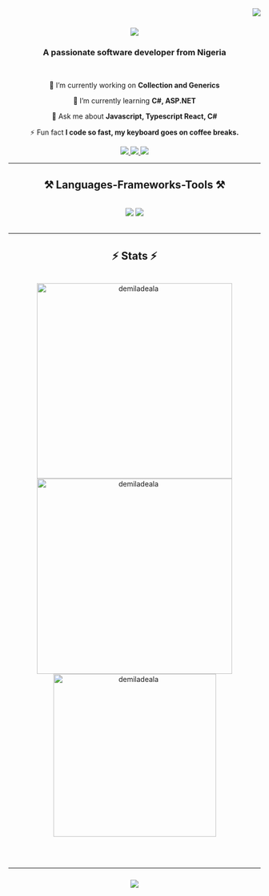 <img align="right" src="https://visitor-badge.laobi.icu/badge?page_id=Demiladeala.Demiladeala" />

<h1 align="center">
    <img src="https://readme-typing-svg.herokuapp.com/?font=Righteous&size=35&center=true&vCenter=true&width=500&height=70&duration=4000&lines=Hi+There!+👋;+I'm+Oluwademilade+Ala!;" />
</h1>

<h3 align="center">A passionate software developer from Nigeria</h3>

<br/>

<div align="center">
 
 🔭 I’m currently working on **Collection and Generics**
 
 🌱 I’m currently learning **C#, ASP.NET**

 💬 Ask me about **Javascript, Typescript React, C#**

 ⚡ Fun fact **I code so fast, my keyboard goes on coffee breaks.**
 
 </div>
 
<div align="center"> 
  <a href="mailto:demiladeala@gmail.com">
    <img src="https://img.shields.io/badge/Gmail-333333?style=for-the-badge&logo=gmail&logoColor=red" />
  </a>
  <a href="https://www.linkedin.com/in/oluwademilade-ala-010715239" target="_blank">
    <img src="https://img.shields.io/badge/LinkedIn-0077B5?style=for-the-badge&logo=linkedin&logoColor=white" target="_blank" />
  </a>
  <a href="https://github.com/Demiladeala?tab=repositories" target="_blank">
     <img src="https://img.shields.io/badge/Portfolio-FF5722?style=for-the-badge&logo=todoist&logoColor=white" target="_blank" /> <!-- sqlite, safari, google-chrome are other good icon options -->
  </a>
</div>

 <hr/>
 
<h2 align="center">⚒️ Languages-Frameworks-Tools ⚒️</h2>
<br/>
<div align="center">
    <img src="https://skillicons.dev/icons?i=react,bootstrap,postgres,html,css,vscode,github,figma,tailwind,git" />
    <img src="https://skillicons.dev/icons?i=dotnet,javascript,typescript,firebase,cs,nextjs,supabase,prisma,python" /><br>
</div>

<br/>

<hr/>

<h2 align="center">⚡ Stats ⚡</h2>
<br>
<div align=center>
  <img width=390 src="https://github-readme-streak-stats.herokuapp.com/?user=demiladeala&theme=dark" alt="demiladeala" alt="demiladeala"/>
  <img width=390 src="https://github-readme-stats.vercel.app/api?username=demiladeala&show_icons=true&theme=react&rank_icon=github&locale=en" alt="demiladeala" />
  <br/>
  <img width=325 align="center" src="https://github-readme-stats.vercel.app/api/top-langs/?username=demiladeala&hide=HTML&langs_count=8&layout=compact&theme=react&border_radius=10&size_weight=0.5&count_weight=0.5&exclude_repo=github-readme-stats" alt="demiladeala" />
</div>

<br/><br/>
<hr/>

<h3 align="center">
    <img src="https://readme-typing-svg.herokuapp.com/?font=Righteous&size=25&center=true&vCenter=true&width=500&height=70&duration=4000&lines=Thanks+for+visiting!+✌️;+Connect+with+me+on+Linkedin!;I'm+always+eager+to+dicuss+potential+collaborations+and+new+opportunities:)">
</h3>

<br/>
